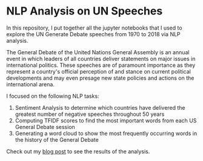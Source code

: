 # NLP Analysis on UN Speeches


In this repository, I put together all the jupyter notebooks that I used to explore the UN Generate Debate speeches from 1970 to 2018 via NLP analysis. <br>

The General Debate of the United Nations General Assembly is an annual event in which leaders of all countries deliver statements on major issues in international politics. These speeches are of paramount importance as they represent a country's official perception of and stance on current political developments and may even presage new state policies and actions on the international arena. 

I focused on the following NLP tasks:

1) Sentiment Analysis to determine which countries have delivered the greatest number of negative speeches throughout 50 years
2) Computing TFIDF scores to find the most important words from each US General Debate session
3) Generating a word cloud to show the most frequently occurring words in the history of the General Debate

Check out my [blog post](https://medium.com/@anushkocharyan/nlp-analysis-of-50-years-of-united-nations-general-debate-speeches-61dc3bed3c11) to see the results of the analysis. 
